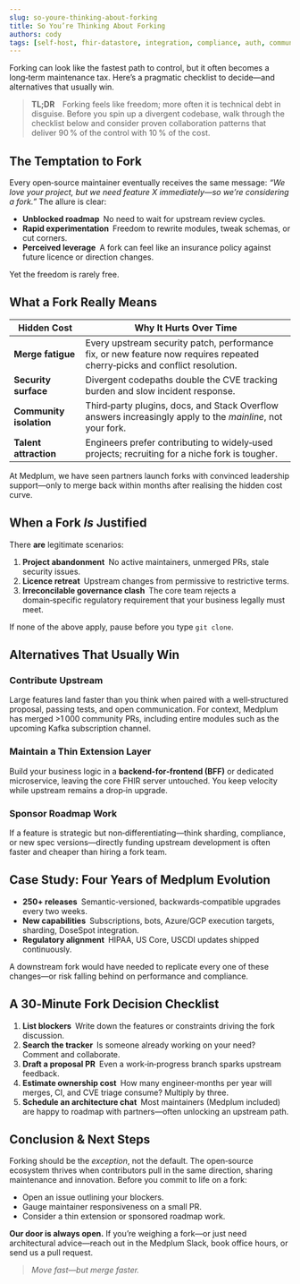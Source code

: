 ```yaml
---
slug: so-youre-thinking-about-forking
title: So You’re Thinking About Forking
authors: cody
tags: [self-host, fhir-datastore, integration, compliance, auth, community]
---
```


Forking can look like the fastest path to control, but it often becomes a long‑term maintenance tax. Here’s a pragmatic checklist to decide—and alternatives that usually win.

<!-- truncate -->

> **TL;DR** Forking feels like freedom; more often it is technical debt in disguise. Before you spin up a divergent codebase, walk through the checklist below and consider proven collaboration patterns that deliver 90 % of the control with 10 % of the cost.

## The Temptation to Fork

Every open‑source maintainer eventually receives the same message: *“We love your project, but we need feature X immediately—so we’re considering a fork.”* The allure is clear:

- **Unblocked roadmap** No need to wait for upstream review cycles.
- **Rapid experimentation** Freedom to rewrite modules, tweak schemas, or cut corners.
- **Perceived leverage** A fork can feel like an insurance policy against future licence or direction changes.

Yet the freedom is rarely free.

## What a Fork Really Means

| Hidden Cost             | Why It Hurts Over Time                                                                                                     |
| ----------------------- | -------------------------------------------------------------------------------------------------------------------------- |
| **Merge fatigue**       | Every upstream security patch, performance fix, or new feature now requires repeated cherry‑picks and conflict resolution. |
| **Security surface**    | Divergent codepaths double the CVE tracking burden and slow incident response.                                             |
| **Community isolation** | Third‑party plugins, docs, and Stack Overflow answers increasingly apply to the _mainline_, not your fork.                 |
| **Talent attraction**   | Engineers prefer contributing to widely‑used projects; recruiting for a niche fork is tougher.                             |

At Medplum, we have seen partners launch forks with convinced leadership support—only to merge back within months after realising the hidden cost curve.

## When a Fork _Is_ Justified

There **are** legitimate scenarios:

1. **Project abandonment** No active maintainers, unmerged PRs, stale security issues.
2. **Licence retreat** Upstream changes from permissive to restrictive terms.
3. **Irreconcilable governance clash** The core team rejects a domain‑specific regulatory requirement that your business legally must meet.

If none of the above apply, pause before you type `git clone`.

## Alternatives That Usually Win

### Contribute Upstream

Large features land faster than you think when paired with a well‑structured proposal, passing tests, and open communication. For context, Medplum has merged >1 000 community PRs, including entire modules such as the upcoming Kafka subscription channel.

### Maintain a Thin Extension Layer

Build your business logic in a **backend‑for‑frontend (BFF)** or dedicated microservice, leaving the core FHIR server untouched. You keep velocity while upstream remains a drop‑in upgrade.

### Sponsor Roadmap Work

If a feature is strategic but non‑differentiating—think sharding, compliance, or new spec versions—directly funding upstream development is often faster and cheaper than hiring a fork team.

## Case Study: Four Years of Medplum Evolution

- **250+ releases** Semantic‑versioned, backwards‑compatible upgrades every two weeks.
- **New capabilities** Subscriptions, bots, Azure/GCP execution targets, sharding, DoseSpot integration.
- **Regulatory alignment** HIPAA, US Core, USCDI updates shipped continuously.

A downstream fork would have needed to replicate every one of these changes—or risk falling behind on performance and compliance.

## A 30‑Minute Fork Decision Checklist

1. **List blockers** Write down the features or constraints driving the fork discussion.
2. **Search the tracker** Is someone already working on your need? Comment and collaborate.
3. **Draft a proposal PR** Even a work‑in‑progress branch sparks upstream feedback.
4. **Estimate ownership cost** How many engineer‑months per year will merges, CI, and CVE triage consume? Multiply by three.
5. **Schedule an architecture chat** Most maintainers (Medplum included) are happy to roadmap with partners—often unlocking an upstream path.

## Conclusion & Next Steps

Forking should be the _exception_, not the default. The open‑source ecosystem thrives when contributors pull in the same direction, sharing maintenance and innovation. Before you commit to life on a fork:

- Open an issue outlining your blockers.
- Gauge maintainer responsiveness on a small PR.
- Consider a thin extension or sponsored roadmap work.

**Our door is always open.** If you’re weighing a fork—or just need architectural advice—reach out in the Medplum Slack, book office hours, or send us a pull request.

> _Move fast—but merge faster._

